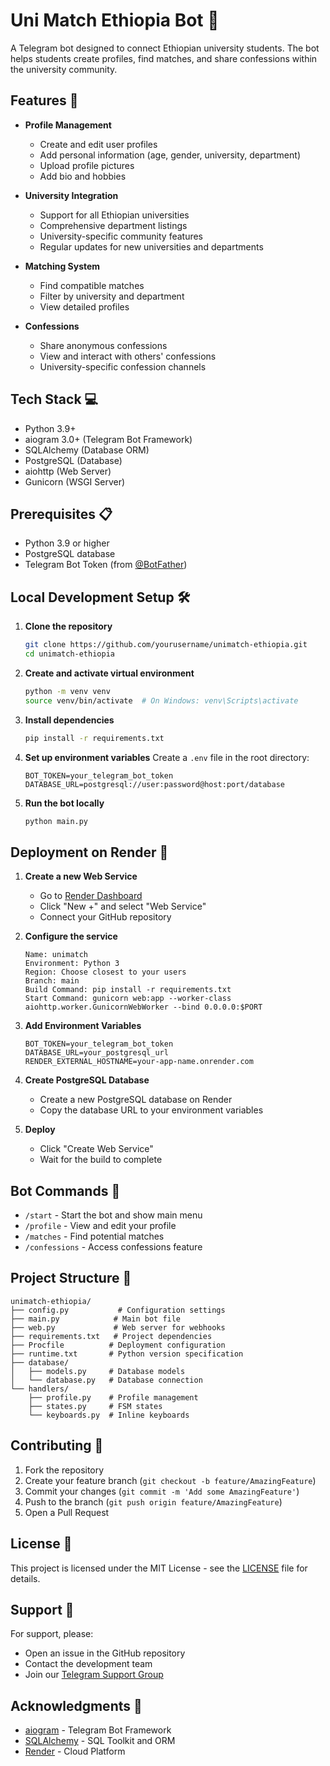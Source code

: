 # Uni Match Ethiopia Bot 🤖

A Telegram bot designed to connect Ethiopian university students. The bot helps students create profiles, find matches, and share confessions within the university community.

## Features 🌟

- **Profile Management**
  - Create and edit user profiles
  - Add personal information (age, gender, university, department)
  - Upload profile pictures
  - Add bio and hobbies

- **University Integration**
  - Support for all Ethiopian universities
  - Comprehensive department listings
  - University-specific community features
  - Regular updates for new universities and departments

- **Matching System**
  - Find compatible matches
  - Filter by university and department
  - View detailed profiles

- **Confessions**
  - Share anonymous confessions
  - View and interact with others' confessions
  - University-specific confession channels

## Tech Stack 💻

- Python 3.9+
- aiogram 3.0+ (Telegram Bot Framework)
- SQLAlchemy (Database ORM)
- PostgreSQL (Database)
- aiohttp (Web Server)
- Gunicorn (WSGI Server)

## Prerequisites 📋

- Python 3.9 or higher
- PostgreSQL database
- Telegram Bot Token (from [@BotFather](https://t.me/BotFather))

## Local Development Setup 🛠️

1. **Clone the repository**
   ```bash
   git clone https://github.com/yourusername/unimatch-ethiopia.git
   cd unimatch-ethiopia
   ```

2. **Create and activate virtual environment**
   ```bash
   python -m venv venv
   source venv/bin/activate  # On Windows: venv\Scripts\activate
   ```

3. **Install dependencies**
   ```bash
   pip install -r requirements.txt
   ```

4. **Set up environment variables**
   Create a `.env` file in the root directory:
   ```
   BOT_TOKEN=your_telegram_bot_token
   DATABASE_URL=postgresql://user:password@host:port/database
   ```

5. **Run the bot locally**
   ```bash
   python main.py
   ```

## Deployment on Render 🚀

1. **Create a new Web Service**
   - Go to [Render Dashboard](https://dashboard.render.com)
   - Click "New +" and select "Web Service"
   - Connect your GitHub repository

2. **Configure the service**
   ```
   Name: unimatch
   Environment: Python 3
   Region: Choose closest to your users
   Branch: main
   Build Command: pip install -r requirements.txt
   Start Command: gunicorn web:app --worker-class aiohttp.worker.GunicornWebWorker --bind 0.0.0.0:$PORT
   ```

3. **Add Environment Variables**
   ```
   BOT_TOKEN=your_telegram_bot_token
   DATABASE_URL=your_postgresql_url
   RENDER_EXTERNAL_HOSTNAME=your-app-name.onrender.com
   ```

4. **Create PostgreSQL Database**
   - Create a new PostgreSQL database on Render
   - Copy the database URL to your environment variables

5. **Deploy**
   - Click "Create Web Service"
   - Wait for the build to complete

## Bot Commands 📝

- `/start` - Start the bot and show main menu
- `/profile` - View and edit your profile
- `/matches` - Find potential matches
- `/confessions` - Access confessions feature

## Project Structure 📁

```
unimatch-ethiopia/
├── config.py           # Configuration settings
├── main.py            # Main bot file
├── web.py             # Web server for webhooks
├── requirements.txt   # Project dependencies
├── Procfile          # Deployment configuration
├── runtime.txt       # Python version specification
├── database/
│   ├── models.py     # Database models
│   └── database.py   # Database connection
└── handlers/
    ├── profile.py    # Profile management
    ├── states.py     # FSM states
    └── keyboards.py  # Inline keyboards
```

## Contributing 🤝

1. Fork the repository
2. Create your feature branch (`git checkout -b feature/AmazingFeature`)
3. Commit your changes (`git commit -m 'Add some AmazingFeature'`)
4. Push to the branch (`git push origin feature/AmazingFeature`)
5. Open a Pull Request

## License 📄

This project is licensed under the MIT License - see the [LICENSE](LICENSE) file for details.

## Support 💬

For support, please:
- Open an issue in the GitHub repository
- Contact the development team
- Join our [Telegram Support Group](https://t.me/UniMatchSupport)

## Acknowledgments 🙏

- [aiogram](https://github.com/aiogram/aiogram) - Telegram Bot Framework
- [SQLAlchemy](https://www.sqlalchemy.org/) - SQL Toolkit and ORM
- [Render](https://render.com/) - Cloud Platform 